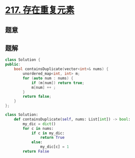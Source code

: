 #  [217. 存在重复元素](https://leetcode-cn.com/problems/contains-duplicate/)

## 题意



## 题解



```c++
class Solution {
public:
    bool containsDuplicate(vector<int>& nums) {
        unordered_map<int, int> m;
        for (auto num : nums) {
            if (m[num]) return true;
            m[num] ++ ;
        }
        return false;
    }
};
```



```python
class Solution:
    def containsDuplicate(self, nums: List[int]) -> bool:
        my_dic = dict()
        for c in nums:
            if c in my_dic:
                return True
            else:
                my_dic[c] = 1
        return False
```


